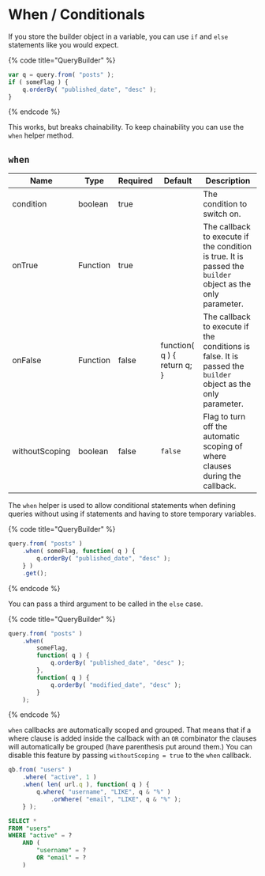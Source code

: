 # When / Conditionals

If you store the builder object in a variable, you can use `if` and `else` statements like you would expect.

{% code title="QueryBuilder" %}
```javascript
var q = query.from( "posts" );
if ( someFlag ) {
    q.orderBy( "published_date", "desc" );
}
```
{% endcode %}

This works, but breaks chainability. To keep chainability you can use the `when` helper method.

## `when`

| Name           | Type     | Required | Default                     | Description                                                                                                   |
| -------------- | -------- | -------- | --------------------------- | ------------------------------------------------------------------------------------------------------------- |
| condition      | boolean  | true     |                             | The condition to switch on.                                                                                   |
| onTrue         | Function | true     |                             | The callback to execute if the condition is true.  It is passed the `builder` object as the only parameter.   |
| onFalse        | Function | false    | function( q ) { return q; } | The callback to execute if the conditions is false.  It is passed the `builder` object as the only parameter. |
| withoutScoping | boolean  | false    | `false`                     | Flag to turn off the automatic scoping of where clauses during the callback.                                  |

The `when` helper is used to allow conditional statements when defining queries without using if statements and having to store temporary variables.

{% code title="QueryBuilder" %}
```javascript
query.from( "posts" )
    .when( someFlag, function( q ) {
        q.orderBy( "published_date", "desc" );
    } )
    .get();
```
{% endcode %}

You can pass a third argument to be called in the `else` case.

{% code title="QueryBuilder" %}
```javascript
query.from( "posts" )
    .when(
        someFlag,
        function( q ) {
            q.orderBy( "published_date", "desc" );
        },
        function( q ) {
            q.orderBy( "modified_date", "desc" );
        }
    );
```
{% endcode %}

`when` callbacks are automatically scoped and grouped.  That means that if a where clause is added inside the callback with an `OR` combinator the clauses will automatically be grouped (have parenthesis put around them.)  You can disable this feature by passing `withoutScoping = true` to the `when` callback.

```javascript
qb.from( "users" )
    .where( "active", 1 )
    .when( len( url.q ), function( q ) {
        q.where( "username", "LIKE", q & "%" )
            .orWhere( "email", "LIKE", q & "%" );   
    } );
```

```sql
SELECT *
FROM "users"
WHERE "active" = ?
    AND (
        "username" = ?
        OR "email" = ?
    )
```
